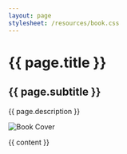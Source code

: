 ```yaml
---
layout: page
stylesheet: /resources/book.css
---
```


<div class="book_preview_block">
  <div class="right_half">
    <h1>{{ page.title }}</h1>
    <h2>{{ page.subtitle }}</h2>
    <p>{{ page.description }}</p>
  </div>
  <img class="book_cover" src="{{ page.cover_url }}" alt="Book Cover">
</div>

{{ content }}
